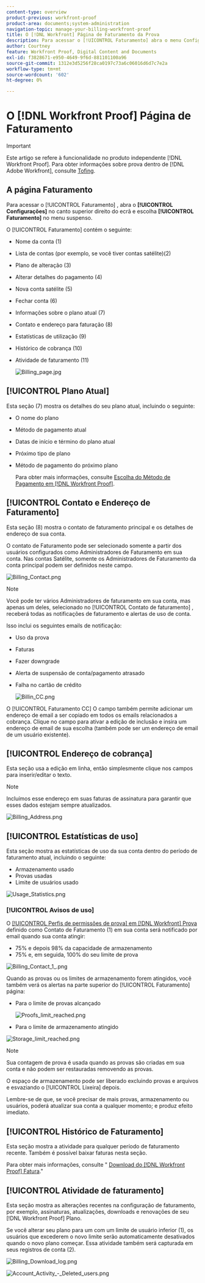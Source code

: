 ```yaml
---
content-type: overview
product-previous: workfront-proof
product-area: documents;system-administration
navigation-topic: manage-your-billing-workfront-proof
title: O [!DNL Workfront] Página de Faturamento da Prova
description: Para acessar o [!UICONTROL Faturamento] abra o menu Configurações no canto superior direito da tela e escolha Faturamento no menu suspenso.
author: Courtney
feature: Workfront Proof, Digital Content and Documents
exl-id: f3828671-e950-4649-9f6d-881101100a96
source-git-commit: 1312e3d5256f28ca0197c73a6c06016d6d7c7e2a
workflow-type: tm+mt
source-wordcount: '602'
ht-degree: 0%

---
```


# O [!DNL Workfront Proof] Página de Faturamento

>[!IMPORTANT]
>
>Este artigo se refere à funcionalidade no produto independente [!DNL Workfront Proof]. Para obter informações sobre prova dentro de [!DNL Adobe Workfront], consulte [Tofing](../../../review-and-approve-work/proofing/proofing.md).

## A página Faturamento

Para acessar o [!UICONTROL Faturamento] , abra o **[!UICONTROL Configurações]** no canto superior direito do ecrã e escolha **[!UICONTROL Faturamento]** no menu suspenso.

O [!UICONTROL Faturamento] contém o seguinte:

* Nome da conta (1)
* Lista de contas (por exemplo, se você tiver contas satélite)(2)
* Plano de alteração (3)
* Alterar detalhes do pagamento (4)
* Nova conta satélite (5)
* Fechar conta (6)
* Informações sobre o plano atual (7)
* Contato e endereço para faturação (8)
* Estatísticas de utilização (9)
* Histórico de cobrança (10)
* Atividade de faturamento (11)

   ![Billing_page.jpg](assets/billing-page-350x315.jpg)

## [!UICONTROL Plano Atual]

Esta seção (7) mostra os detalhes do seu plano atual, incluindo o seguinte:

* O nome do plano
* Método de pagamento atual
* Datas de início e término do plano atual
* Próximo tipo de plano
* Método de pagamento do próximo plano

   Para obter mais informações, consulte [Escolha do Método de Pagamento em [!DNL Workfront Proof]](../../../workfront-proof/wp-billingsettings/manage-your-billing/choose-payment-method-in-wp.md).

## [!UICONTROL Contato e Endereço de Faturamento]

Esta seção (8) mostra o contato de faturamento principal e os detalhes de endereço de sua conta.

O contato de Faturamento pode ser selecionado somente a partir dos usuários configurados como Administradores de Faturamento em sua conta. Nas contas Satélite, somente os Administradores de Faturamento da conta principal podem ser definidos neste campo.

![Billing_Contact.png](assets/billing-contact-350x137.png)

>[!NOTE]
>
> Você pode ter vários Administradores de faturamento em sua conta, mas apenas um deles, selecionado no [!UICONTROL Contato de faturamento] , receberá todas as notificações de faturamento e alertas de uso de conta.

Isso inclui os seguintes emails de notificação:

* Uso da prova
* Faturas
* Fazer downgrade
* Alerta de suspensão de conta/pagamento atrasado
* Falha no cartão de crédito

   ![Billin_CC.png](assets/billin-cc-350x103.png)

O [!UICONTROL Faturamento CC] O campo também permite adicionar um endereço de email a ser copiado em todos os emails relacionados a cobrança. Clique no campo para ativar a edição de inclusão e insira um endereço de email de sua escolha (também pode ser um endereço de email de um usuário existente).

## [!UICONTROL Endereço de cobrança]

Esta seção usa a edição em linha, então simplesmente clique nos campos para inserir/editar o texto.

>[!NOTE]
>
> Incluímos esse endereço em suas faturas de assinatura para garantir que esses dados estejam sempre atualizados.

![Billing_Address.png](assets/billing-address-350x199.png)

## [!UICONTROL Estatísticas de uso]

Esta seção mostra as estatísticas de uso da sua conta dentro do período de faturamento atual, incluindo o seguinte:

* Armazenamento usado
* Provas usadas
* Limite de usuários usado

![Usage_Statistics.png](assets/usage-statistics-350x51.png)

### [!UICONTROL Avisos de uso]

O [[!UICONTROL Perfis de permissões de prova] em [!DNL Workfront] Prova](../../../workfront-proof/wp-acct-admin/account-settings/proof-perm-profiles-in-wp.md) definido como Contato de Faturamento (1) em sua conta será notificado por email quando sua conta atingir:

* 75% e depois 98% da capacidade de armazenamento
* 75% e, em seguida, 100% do seu limite de prova

![Billing_Contact_1_.png](assets/billing-contact--1--350x74.png)

Quando as provas ou os limites de armazenamento forem atingidos, você também verá os alertas na parte superior do [!UICONTROL Faturamento] página:

* Para o limite de provas alcançado

   ![Proofs_limit_reached.png](assets/proofs-limit-reached-350x65.png)

* Para o limite de armazenamento atingido

![Storage_limit_reached.png](assets/storage-limit-reached-350x65.png)

>[!NOTE]
>
>Sua contagem de prova é usada quando as provas são criadas em sua conta e não podem ser restauradas removendo as provas.

O espaço de armazenamento pode ser liberado excluindo provas e arquivos e esvaziando o [!UICONTROL Lixeira] depois.

Lembre-se de que, se você precisar de mais provas, armazenamento ou usuários, poderá atualizar sua conta a qualquer momento; e produz efeito imediato.

## [!UICONTROL Histórico de Faturamento]

Esta seção mostra a atividade para qualquer período de faturamento recente. Também é possível baixar faturas nesta seção.

Para obter mais informações, consulte &quot; [Download do [!DNL Workfront Proof] Fatura](../../../workfront-proof/wp-billingsettings/manage-your-billing/download-wp-invoice.md).&quot;

## [!UICONTROL Atividade de faturamento]

Esta seção mostra as alterações recentes na configuração de faturamento, por exemplo, assinaturas, atualizações, downloads e renovações de seu [!DNL Workfront Proof] Plano.

Se você alterar seu plano para um com um limite de usuário inferior (1), os usuários que excederem o novo limite serão automaticamente desativados quando o novo plano começar. Essa atividade também será capturada em seus registros de conta (2).

![Billing_Download_log.png](assets/billing-downgrade-log-350x45.png)

![Account_Activity_-_Deleted_users.png](assets/account-activity---deleted-users-350x94.png)
